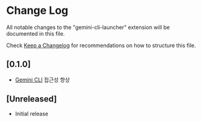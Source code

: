 # Change Log

All notable changes to the "gemini-cli-launcher" extension will be documented in this file.

Check [Keep a Changelog](http://keepachangelog.com/) for recommendations on how to structure this file.

## [0.1.0]

- [Gemini CLI](https://github.com/google-gemini/gemini-cli) 접근성 향상

## [Unreleased]

- Initial release
